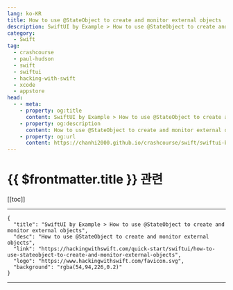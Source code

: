 ```yaml
---
lang: ko-KR
title: How to use @StateObject to create and monitor external objects
description: SwiftUI by Example > How to use @StateObject to create and monitor external objects
category:
  - Swift
tag: 
  - crashcourse
  - paul-hudson
  - swift
  - swiftui
  - hacking-with-swift
  - xcode
  - appstore
head:
  - - meta:
    - property: og:title
      content: SwiftUI by Example > How to use @StateObject to create and monitor external objects
    - property: og:description
      content: How to use @StateObject to create and monitor external objects
    - property: og:url
      content: https://chanhi2000.github.io/crashcourse/swift/swiftui-by-example/09-advanced-state/how-to-use-stateobject-to-create-and-monitor-external-objects.html
---
```


# {{ $frontmatter.title }} 관련

[[toc]]

---

```component VPCard
{
  "title": "SwiftUI by Example > How to use @StateObject to create and monitor external objects",
  "desc": "How to use @StateObject to create and monitor external objects",
  "link": "https://hackingwithswift.com/quick-start/swiftui/how-to-use-stateobject-to-create-and-monitor-external-objects",
  "logo": "https://www.hackingwithswift.com/favicon.svg",
  "background": "rgba(54,94,226,0.2)"
}
```

---

<TagLinks />